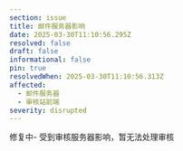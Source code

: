```yaml
---
section: issue
title: 邮件服务器影响
date: 2025-03-30T11:10:56.295Z
resolved: false
draft: false
informational: false
pin: true
resolvedWhen: 2025-03-30T11:10:56.313Z
affected:
  - 邮件服务器
  - 审核站前端
severity: disrupted
---
```

修复中- 受到审核服务器影响，暂无法处理审核 